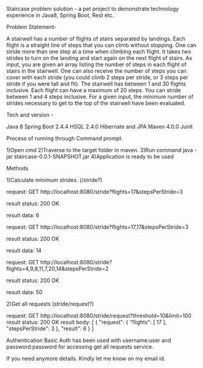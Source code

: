 Staircase problem solution - a pet project to demonstrate technology experience in Java8, Spring Boot, Rest etc.

Problem Statement- 

A stairwell has a number of flights of stairs separated by landings.
Each flight is a straight line of steps that you can climb without stopping.  One can
stride more than one step at a time when climbing each flight.
It takes two strides to turn on the landing and start again on the next flight of stairs.
As input, you are given an array listing the number of steps in each flight of stairs in the stairwell. One can also
receive the number of steps you can cover with each stride (you could climb 2 steps per stride, or 3 steps per
stride if you were tall and fit).
The stairwell has between 1 and 30 flights inclusive. Each flight can have a maximum of 20 steps. You can
stride between 1 and 4 steps inclusive.
For a given input, the minimum number of strides necessary to get to the top of the stairwell have been evaluated.

Tech and version - 

Java 8
Spring Boot 2.4.4
HSQL 2.4.0
Hibernate and JPA
Maven 4.0.0
Junit 

Process of running through Command prompt.

1)Open cmd
2)Traverse to the target folder in maven.
3)Run command java -jar staircase-0.0.1-SNAPSHOT.jar
4)Application is ready to be used

Methods

1)Calculate minimum strides. (/stride?)

request: GET http://localhost:8080/stride?flights=17&stepsPerStride=3

result status: 200 OK

result data: 6

request: GET http://localhost:8080/stride?flights=17,17&stepsPerStride=3

result status: 200 OK

result data: 14

request: GET http://localhost:8080/stride?flights=4,9,8,11,7,20,14&stepsPerStride=2

result status: 200 OK

result data: 50



2)Get all requests (stride/request?)

request: GET http://localhost:8080/stride/request?threshold=10&limit=100
result status: 200 OK
result body: [
{
"request": {
"flights": [
17
],
"stepsPerStride": 3
},
"result": 6
}
]

Authentication
Basic Auth has been used with username:user and password:password for accessing get all requests service.


If you need anymore details. Kindly let me know on my email id.




